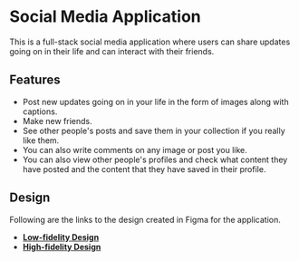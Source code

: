 # Social Media Application
This is a full-stack social media application where users can share updates going on in their life and can interact with their friends.

## Features
- Post new updates going on in your life in the form of images along with captions.
- Make new friends.
- See other people's posts and save them in your collection if you really like them.
- You can also write comments on any image or post you like.
- You can also view other people's profiles and check what content they have posted and the content that they have saved in their profile.
  
## Design
Following are the links to the design created in Figma for the application.
- **[Low-fidelity Design](https://www.figma.com/file/Y7SSEJ3aQBP9Lfxvwzv1Hq/Untitled?type=design&node-id=0%3A1&mode=design&t=wKcAR8ZLwV6aRPEJ-1)**
- **[High-fidelity Design](https://www.figma.com/file/P95X1lbOqg5koYZyxeF1Ak/Untitled?type=design&node-id=0-1&mode=design&t=1POqVQcyYMvI70Wg-0)**
